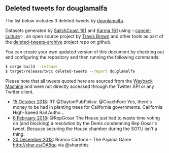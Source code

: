 ## Deleted tweets for douglamalfa

The list below includes 3 deleted tweets by
[douglamalfa](https://twitter.com/douglamalfa).



Datasets generated by [SalishCoast 161](https://twitter.com/SalishCoastA) and [Karma 161](https://twitter.com/KarmaOneSixOne)
using ✨[cancel-culture](https://github.com/travisbrown/cancel-culture)✨, an open source project by [Travis Brown](https://twitter.com/travisbrown) 
and other tools as part of the [deleted-tweets-archive](https://github.com/salcoast/deleted-tweets-archive/) project repo on github.

You can create your own updated version of this document by checking out and configuring the
repository and then running the following commands:

```bash
$ cargo build --release
$ target/release/twcc deleted-tweets --report douglamalfa
```

Please note that all tweets quoted here are sourced from the
[Wayback Machine](https://web.archive.org) and were not directly accessed through the Twitter API or
any Twitter client.

* [15 October 2018](https://web.archive.org/web/20181015064943/https://twitter.com/DougLaMalfa/status/1051726798923284480): RT @DaytonPubPolicy: @CoachFore Yes, there's money to be had in planting trees for California governments. California High-Speed Rail Autho…
* [ 6 February 2018](https://web.archive.org/web/20180206163802/https://twitter.com/DougLaMalfa/status/960915499424141313): @RepGosar The House just had to waste time voting on (and blocking) a resolution by the Dems condemning Rep Gosar's tweet. Because securing the House chamber during the SOTU isn't a thing.
* [20 December 2013](https://web.archive.org/web/20150422171039/https://twitter.com/DougLaMalfa/status/413874660053221376): Branco Cartoon – The Pajama Game  http://shar.es/OA5qu  via  @sharethis
